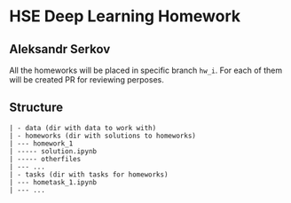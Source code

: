 # HSE Deep Learning Homework
## Aleksandr Serkov

All the homeworks will be placed in specific branch `hw_i`. For each of them will be created PR for reviewing perposes.

## Structure

```
| - data (dir with data to work with)
| - homeworks (dir with solutions to homeworks)
| --- homework_1
| ----- solution.ipynb
| ----- otherfiles
| --- ...
| - tasks (dir with tasks for homeworks)
| --- hometask_1.ipynb
| --- ...
```
